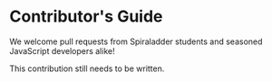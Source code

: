 # Contributor's Guide

We welcome pull requests from Spiraladder students and seasoned JavaScript developers alike!

This contribution still needs to be written.

